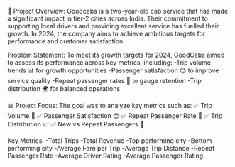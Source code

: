 📝 Project Overview:
 Goodcabs is a two-year-old cab service that has made a significant impact in tier-2 cities across India. Their commitment to supporting local drivers and providing excellent service has fuelled their growth. In 2024, the company aims to achieve ambitious targets for performance and customer satisfaction.

Problem Statement:
 To meet its growth targets for 2024, GoodCabs aimed to assess its performance across key metrics, including:
 -Trip volume trends 📊 for growth opportunities
 -Passenger satisfaction 😊 to improve service quality
 -Repeat passenger rates 🔄 to gauge retention
 -Trip distribution 🌍 for balanced operations

📊 Project Focus:
 The goal was to analyze key metrics such as:
 ✅ Trip Volume 🚖
 ✅ Passenger Satisfaction 😊
 ✅ Repeat Passenger Rate 🔄
 ✅ Trip Distribution 📈
 ✅ New vs Repeat Passengers 👥

Key Metrics:
 -Total Trips
 -Total Revenue
-Top performing city
-Bottom performing city
 -Average Fare per Trip
 -Average Trip Distance
 -Repeat Passenger Rate
 -Average Driver Rating
 -Average Passenger Rating

